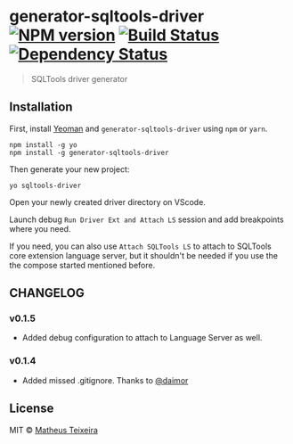 # generator-sqltools-driver [![NPM version][npm-image]][npm-url] [![Build Status][travis-image]][travis-url] [![Dependency Status][daviddm-image]][daviddm-url]
> SQLTools driver generator

## Installation

First, install [Yeoman](http://yeoman.io) and `generator-sqltools-driver` using `npm` or `yarn`.

```shellscript
npm install -g yo
npm install -g generator-sqltools-driver
```

Then generate your new project:

```shellscript
yo sqltools-driver
```

Open your newly created driver directory on VScode.

Launch debug `Run Driver Ext and Attach LS` session and add breakpoints where you need.

If you need, you can also use `Attach SQLTools LS` to attach to SQLTools core extension language server, but it shouldn't be needed if you use the the compose started mentioned before.

## CHANGELOG

### v0.1.5

- Added debug configuration to attach to Language Server as well.

### v0.1.4

- Added missed .gitignore. Thanks to [@daimor](https://github.com/daimor)


## License

MIT © [Matheus Teixeira](https://mteixeira.dev)


[npm-image]: https://badge.fury.io/js/generator-sqltools-driver.svg
[npm-url]: https://npmjs.org/package/generator-sqltools-driver
[travis-image]: https://travis-ci.com/mtxr/generator-sqltools-driver.svg?branch=master
[travis-url]: https://travis-ci.com/mtxr/generator-sqltools-driver
[daviddm-image]: https://david-dm.org/mtxr/generator-sqltools-driver.svg?theme=shields.io
[daviddm-url]: https://david-dm.org/mtxr/generator-sqltools-driver
